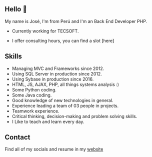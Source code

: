 ## Hello 👋

My name is José, I'm from Perú and I'm an Back End Developer PHP.

* Currently working for TECSOFT.
<!-- * I have a [YouTube channel](https://youtube.com/peladonerd) (in Spanish) about SRE technologies like Docker and Kubernetes. -->
* I offer consulting hours, you can find a slot [here]<!--(https://peladonerd.as.me)-->

## Skills

* Managing MVC and Frameworks since 2012. 
* Using SQL Server in production since 2012.
* Using Sybase in production since 2016.
* HTML, JS, AJAX, PHP, all things systems analysis :)
* Some Python coding.
* Some Java coding.
* Good knowledge of new technologies in general.
* Experience leading a team of 03 people in projects.
* Teamwork experience.
* Critical thinking, decision-making and problem solving skills.
* I Like to teach and learn every day.

## Contact

Find all of my socials and resume in my [website](https://solucionesjv.com)
